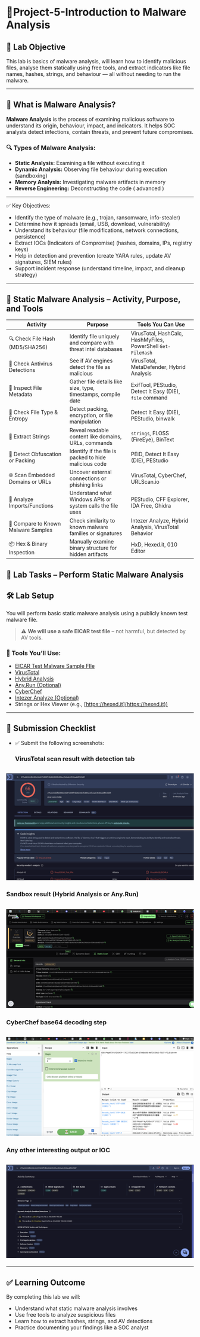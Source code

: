 # 🚀Project-5-Introduction to Malware Analysis

## 🎯 **Lab Objective**

This lab is basics of malware analysis, will learn how to identify malicious files, analyse them statically using free tools, and extract indicators like file names, hashes, strings, and behaviour — all without needing to run the malware.

---

## 🧠 **What is Malware Analysis?**

**Malware Analysis** is the process of examining malicious software to understand its origin, behaviour, impact, and indicators. It helps SOC analysts detect infections, contain threats, and prevent future compromises.

### 🔍 Types of Malware Analysis:
- **Static Analysis:** Examining a file without executing it
- **Dynamic Analysis:** Observing file behaviour during execution (sandboxing)
- **Memory Analysis:** Investigating malware artifacts in memory 
- **Reverse Engineering:** Deconstructing the code ( advanced )

---

✅ Key Objectives:
- Identify the type of malware (e.g., trojan, ransomware, info-stealer)
- Determine how it spreads (email, USB, download, vulnerability)
- Understand its behaviour (file modifications, network connections, persistence)
- Extract IOCs (Indicators of Compromise) (hashes, domains, IPs, registry keys)
- Help in detection and prevention (create YARA rules, update AV signatures, SIEM rules)
- Support incident response (understand timeline, impact, and cleanup strategy)

---

## 🧠 **Static Malware Analysis – Activity, Purpose, and Tools**

| **Activity**                          | **Purpose**                                                      | **Tools You Can Use**                                           |
|--------------------------------------|------------------------------------------------------------------|------------------------------------------------------------------|
| 🔍 Check File Hash (MD5/SHA256)      | Identify file uniquely and compare with threat intel databases   | VirusTotal, HashCalc, HashMyFiles, PowerShell `Get-FileHash`    |
| 🛑 Check Antivirus Detections        | See if AV engines detect the file as malicious                   | VirusTotal, MetaDefender, Hybrid Analysis                       |
| 📎 Inspect File Metadata             | Gather file details like size, type, timestamps, compile date    | ExifTool, PEStudio, Detect It Easy (DIE), `file` command         |
| 🧪 Check File Type & Entropy         | Detect packing, encryption, or file manipulation                 | Detect It Easy (DIE), PEStudio, binwalk                         |
| 🧵 Extract Strings                   | Reveal readable content like domains, URLs, commands             | `strings`, FLOSS (FireEye), BinText                            |
| 🔐 Detect Obfuscation or Packing     | Identify if the file is packed to hide malicious code            | PEiD, Detect It Easy (DIE), PEStudio                            |
| 🌐 Scan Embedded Domains or URLs     | Uncover external connections or phishing links                   | VirusTotal, CyberChef, URLScan.io                              |
| 🔁 Analyze Imports/Functions         | Understand what Windows APIs or system calls the file uses       | PEStudio, CFF Explorer, IDA Free, Ghidra                        |
| 🧬 Compare to Known Malware Samples  | Check similarity to known malware families or signatures         | Intezer Analyze, Hybrid Analysis, VirusTotal Behavior           |
| 📦 Hex & Binary Inspection           | Manually examine binary structure for hidden artifacts           | HxD, Hexed.it, 010 Editor                                       |


## 🧪 **Lab Tasks – Perform Static Malware Analysis**


## 🛠️ **Lab Setup** 

You will perform basic static malware analysis using a publicly known test malware file.
> ⚠️ **We will use a safe EICAR test file** – not harmful, but detected by AV tools.

### 🔧 Tools You’ll Use:
- [EICAR Test Malware Sample FIle](https://www.eicar.org/download/eicar-com-2/?wpdmdl=8842&refresh=67f24bb33b5f41743932339)
- [VirusTotal](https://www.virustotal.com)
- [Hybrid Analysis](https://www.hybrid-analysis.com/)
- [Any.Run (Optional)](https://any.run)
- [CyberChef](https://gchq.github.io/CyberChef)
- [Intezer Analyze (Optional)](https://analyze.intezer.com/)
- Strings or Hex Viewer (e.g., [https://hexed.it](https://hexed.it))

---

## 📝 **Submission Checklist**

- ✅ Submit the following screenshots:
  ### VirusTotal scan result with detection tab
![image alt](https://github.com/sachinpatil-soc/30-Day-SOC-Analyst-Challenge-2025/blob/b212b83a4541e512983f773501d23e4e9783f9f4/Images/vt-1.png)
-----------------------

### Sandbox result (Hybrid Analysis or Any.Run)
![image alt](https://github.com/sachinpatil-soc/30-Day-SOC-Analyst-Challenge-2025/blob/b212b83a4541e512983f773501d23e4e9783f9f4/Images/sandbox-2.png) 
------------------------
### CyberChef base64 decoding step
![image alt](https://github.com/sachinpatil-soc/30-Day-SOC-Analyst-Challenge-2025/blob/b212b83a4541e512983f773501d23e4e9783f9f4/Images/cyberchef-3.png) 
-------------------------
### Any other interesting output or IOC
![image alt](https://github.com/sachinpatil-soc/30-Day-SOC-Analyst-Challenge-2025/blob/b212b83a4541e512983f773501d23e4e9783f9f4/Images/ioc-4.png) 
----------------

---

## ✅ **Learning Outcome**

By completing this lab we will:
- Understand what static malware analysis involves  
- Use free tools to analyze suspicious files  
- Learn how to extract hashes, strings, and AV detections  
- Practice documenting your findings like a SOC analyst
